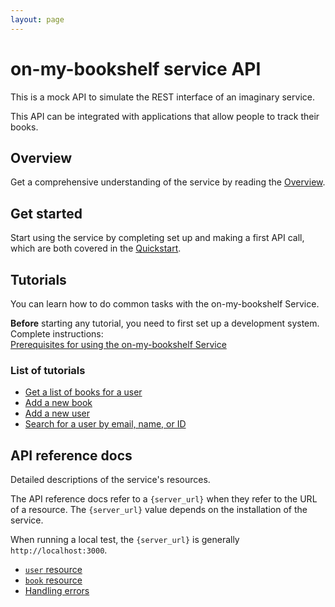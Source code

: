 ```yaml
---
layout: page
---
```


# on-my-bookshelf service API

This is a mock API to simulate the REST interface of an
imaginary service. 

This API can be integrated with applications that allow people to track their books. 

## Overview

Get a comprehensive understanding of the service by reading the [Overview](overview.md).

## Get started

Start using the service by completing set up and making a first API call, which are both covered in the [Quickstart](api/quickstart.md).


## Tutorials

You can learn how to do common tasks with the on-my-bookshelf Service. 

**Before** starting any tutorial, you need to first set up a development system. Complete instructions:<br> 
[Prerequisites for using the on-my-bookshelf Service](tutorials/prereqs.md)

### List of tutorials
- [Get a list of books for a user](tutorials/get-books-for-a-user.md)
- [Add a new book](tutorials/add-a-new-book.md)
- [Add a new user](tutorials/add-a-new-user.md)
- [Search for a user by email, name, or ID](tutorials/search-for-a-user-by-email.md)

## API reference docs

Detailed descriptions of the service's resources.

The API reference docs refer to a `{server_url}` when they
refer to the URL of a resource. The `{server_url}` value depends on the installation of the service.

When running a local test, the `{server_url}` is
generally `http://localhost:3000`.

* [`user` resource](api/user.md)
* [`book` resource](api/books.md)
* [Handling errors](api/error-handling.md)
